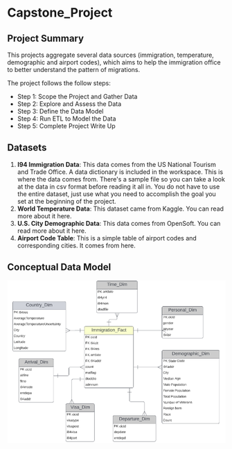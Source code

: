 # Capstone_Project

## Project Summary

This projects aggregate several data sources (immigration, temperature, demographic and airport codes), which aims to help the immigration office to better understand the pattern of migrations.

The project follows the follow steps:
* Step 1: Scope the Project and Gather Data
* Step 2: Explore and Assess the Data
* Step 3: Define the Data Model
* Step 4: Run ETL to Model the Data
* Step 5: Complete Project Write Up

## Datasets

1. **I94 Immigration Data**: This data comes from the US National Tourism and Trade Office. A data dictionary is included in the workspace. This is where the data comes from. There's a sample file so you can take a look at the data in csv format before reading it all in. You do not have to use the entire dataset, just use what you need to accomplish the goal you set at the beginning of the project.
2. **World Temperature Data**: This dataset came from Kaggle. You can read more about it here.
3. **U.S. City Demographic Data**: This data comes from OpenSoft. You can read more about it here.
4. **Airport Code Table**: This is a simple table of airport codes and corresponding cities. It comes from here.

## Conceptual Data Model
![image](https://github.com/JLJL0308/Capstone_Project/blob/main/Fact_Dim_Tables_Diagram.png)
